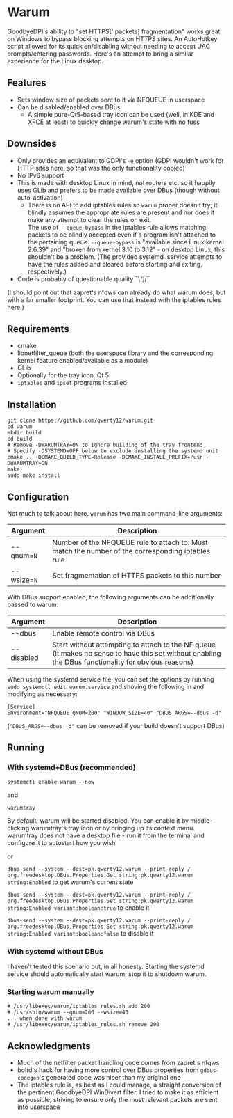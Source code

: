 # Warum

GoodbyeDPI's ability to "set HTTPS\[' packets\] fragmentation" works great on Windows to bypass blocking attempts on HTTPS sites. An AutoHotkey script allowed for its quick en/disabling without needing to accept UAC prompts/entering passwords. Here's an attempt to bring a similar experience for the Linux desktop.

## Features

* Sets window size of packets sent to it via NFQUEUE in userspace
* Can be disabled/enabled over DBus
     * A simple pure-Qt5-based tray icon can be used (well, in KDE and XFCE at least) to quickly change warum's state with no fuss

## Downsides

* Only provides an equivalent to GDPI's `-e` option (GDPI wouldn't work for HTTP sites here, so that was the only functionality copied)
* No IPv6 support
* This is made with desktop Linux in mind, not routers etc. so it happily uses GLib and prefers to be made available over DBus (though without auto-activation)
    * There is no API to add iptables rules so `warum` proper doesn't try; it blindly assumes the appropriate rules are present and nor does it make any attempt to clear the rules on exit.  
         The use of `--queue-bypass` in the iptables rule allows matching packets to be blindly accepted even if a program isn't attached to the pertaining queue. `--queue-bypass` is "available since Linux kernel 2.6.39" and "broken from kernel 3.10 to 3.12" - on desktop Linux, this shouldn't be a problem. (The provided systemd .service attempts to have the rules added and cleared before starting and exiting, respectively.)
* Code is probably of questionable quality ¯\\_()_/¯

(I should point out that zapret's nfqws can already do what warum does, but with a far smaller footprint. You can use that instead with the iptables rules here.)

## Requirements

* cmake
* libnetfilter_queue (both the userspace library and the corresponding kernel feature enabled/available as a module)
* GLib
* Optionally for the tray icon: Qt 5
* `iptables` and `ipset` programs installed

## Installation

```
git clone https://github.com/qwerty12/warum.git
cd warum
mkdir build
cd build
# Remove -DWARUMTRAY=ON to ignore building of the tray frontend
# Specify -DSYSTEMD=OFF below to exclude installing the systemd unit
cmake .. -DCMAKE_BUILD_TYPE=Release -DCMAKE_INSTALL_PREFIX=/usr -DWARUMTRAY=ON
make
sudo make install
```

## Configuration

Not much to talk about here. `warum` has two main command-line arguments:

| Argument    | Description    |
| --- | --- |
| --qnum=`N`    | Number of the NFQUEUE rule to attach to. Must match the number of the corresponding iptables rule    |
| --wsize=`N`    | Set fragmentation of HTTPS packets to this number    |

With DBus support enabled, the following arguments can be additionally passed to warum:

| Argument    | Description    |
| --- | --- |
| --dbus    | Enable remote control via DBus    |
| --disabled    | Start without attempting to attach to the NF queue (it makes no sense to have this set without enabling the DBus functionality for obvious reasons)   |

When using the systemd service file, you can set the options by running
`sudo systemctl edit warum.service`
and shoving the following in and modifying as necessary:

```
[Service]
Environment="NFQUEUE_QNUM=200" "WINDOW_SIZE=40" "DBUS_ARGS=--dbus -d"
```
(`"DBUS_ARGS=--dbus -d"` can be removed if your build doesn't support DBus)

## Running

### With systemd+DBus (recommended)

`systemctl enable warum --now`

and

`warumtray`

By default, warum will be started disabled. You can enable it by middle-clicking warumtray's tray icon or by bringing up its context menu. warumtray does not have a desktop file - run it from the terminal and configure it to autostart how you wish.

or

`dbus-send --system --dest=pk.qwerty12.warum --print-reply / org.freedesktop.DBus.Properties.Get string:pk.qwerty12.warum string:Enabled` to get warum's current state

`dbus-send --system --dest=pk.qwerty12.warum --print-reply / org.freedesktop.DBus.Properties.Set string:pk.qwerty12.warum string:Enabled variant:boolean:true` to enable it

`dbus-send --system --dest=pk.qwerty12.warum --print-reply / org.freedesktop.DBus.Properties.Set string:pk.qwerty12.warum string:Enabled variant:boolean:false` to disable it

### With systemd without DBus

I haven't tested this scenario out, in all honesty. Starting the systemd service should automatically start warum; stop it to shutdown warum.

### Starting warum manually

```
# /usr/libexec/warum/iptables_rules.sh add 200
# /usr/sbin/warum --qnum=200 --wsize=40
... when done with warum
# /usr/libexec/warum/iptables_rules.sh remove 200
```

## Acknowledgments

* Much of the netfilter packet handling code comes from zapret's nfqws
* boltd's hack for having more control over DBus properties from `gdbus-codegen`'s generated code was nicer than my original one
* The iptables rule is, as best as I could manage, a straight conversion of the pertinent GoodbyeDPI WinDivert filter. I tried to make it as efficient as possible, striving to ensure only the most relevant packets are sent into userspace
